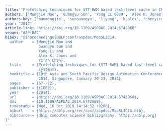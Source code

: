 ```yaml
---
title: "Prefetching techniques for STT-RAM based last-level cache in CMP systems"
authors: ['Mengjie Mao', 'Guangyu Sun', 'Yong Li 0009', 'Alex K. Jones', 'Yiran Chen']
authors-key: ['maomengjie', 'sunguangyu', 'liyong', 'k.alex', 'chenyiran']
year: "2014"
article-link: "https://doi.org/10.1109/ASPDAC.2014.6742868"
venue: "ASP-DAC"
bibex: "@inproceedings{DBLP:conf/aspdac/MaoSLJC14,
  author    = {Mengjie Mao and
               Guangyu Sun and
               Yong Li and
               Alex K. Jones and
               Yiran Chen},
  title     = {Prefetching techniques for {STT-RAM} based last-level cache in {CMP}
               systems},
  booktitle = {19th Asia and South Pacific Design Automation Conference, {ASP-DAC}
               2014, Singapore, January 20-23, 2014},
  pages     = {67--72},
  publisher = {{IEEE}},
  year      = {2014},
  url       = {https://doi.org/10.1109/ASPDAC.2014.6742868},
  doi       = {10.1109/ASPDAC.2014.6742868},
  timestamp = {Wed, 16 Oct 2019 14:14:52 +0200},
  biburl    = {https://dblp.org/rec/conf/aspdac/MaoSLJC14.bib},
  bibsource = {dblp computer science bibliography, https://dblp.org}
}"
---
```

